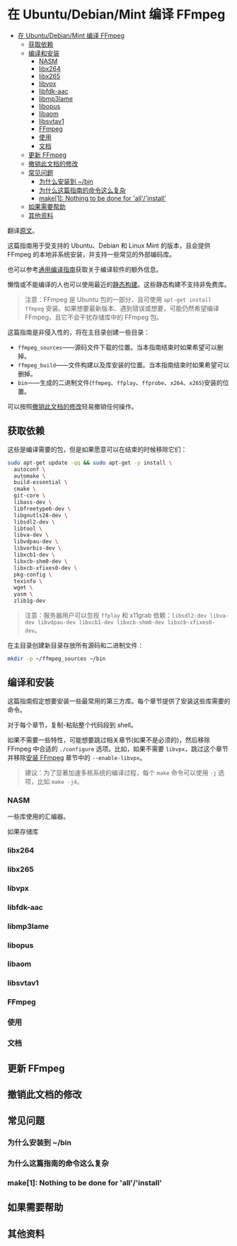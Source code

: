# 在 Ubuntu/Debian/Mint 编译 FFmpeg

- [在 Ubuntu/Debian/Mint 编译 FFmpeg](#在-ubuntudebianmint-编译-ffmpeg)
  - [获取依赖](#获取依赖)
  - [编译和安装](#编译和安装)
    - [NASM](#nasm)
    - [libx264](#libx264)
    - [libx265](#libx265)
    - [libvpx](#libvpx)
    - [libfdk-aac](#libfdk-aac)
    - [libmp3lame](#libmp3lame)
    - [libopus](#libopus)
    - [libaom](#libaom)
    - [libsvtav1](#libsvtav1)
    - [FFmpeg](#ffmpeg)
    - [使用](#使用)
    - [文档](#文档)
  - [更新 FFmpeg](#更新-ffmpeg)
  - [撤销此文档的修改](#撤销此文档的修改)
  - [常见问题](#常见问题)
    - [为什么安装到 ~/bin](#为什么安装到-bin)
    - [为什么这篇指南的命令这么复杂](#为什么这篇指南的命令这么复杂)
    - [make[1]: Nothing to be done for 'all'/'install'](#make1-nothing-to-be-done-for-allinstall)
  - [如果需要帮助](#如果需要帮助)
  - [其他资料](#其他资料)

翻译[原文](https://trac.ffmpeg.org/wiki/CompilationGuide/Ubuntu)。

这篇指南用于受支持的 Ubuntu、Debian 和 Linux Mint 的版本，且会提供 FFmpeg 的本地非系统安装，并支持一些常见的外部编码库。

也可以参考[通用编译指南](generic.md)获取关于编译软件的额外信息。

懒惰或不能编译的人也可以使用最近的[静态构建](https://ffmpeg.org/download.html#LinuxBuilds)。这些静态构建不支持非免费库。

> 注意：FFmpeg 是 Ubuntu 包的一部分，且可使用 `apt-get install ffmpeg` 安装。如果想要最新版本、遇到错误或想要，可能仍然希望编译 FFmpeg，且它不会干扰存储库中的 FFmpeg 包。

这篇指南是非侵入性的，将在主目录创建一些目录：

- `ffmpeg_sources`——源码文件下载的位置。当本指南结束时如果希望可以删掉。
- `ffmpeg_build`——文件构建以及库安装的位置。当本指南结束时如果希望可以删掉。
- `bin`——生成的二进制文件(`ffmpeg`、`ffplay`、`ffprobe`、`x264`、`x265`)安装的位置。

可以按照[撤销此文档的修改](#撤销此文档的修改)轻易撤销任何操作。

## 获取依赖

这些是编译需要的包，但是如果愿意可以在结束的时候移除它们：

```sh
sudo apt-get update -qq && sudo apt-get -y install \
  autoconf \
  automake \
  build-essential \
  cmake \
  git-core \
  libass-dev \
  libfreetype6-dev \
  libgnutls28-dev \
  libsdl2-dev \
  libtool \
  libva-dev \
  libvdpau-dev \
  libvorbis-dev \
  libxcb1-dev \
  libxcb-shm0-dev \
  libxcb-xfixes0-dev \
  pkg-config \
  texinfo \
  wget \
  yasm \
  zlib1g-dev
```

> 注意：服务器用户可以忽视 `ffplay` 和 x11grab 依赖：`libsdl2-dev libva-dev libvdpau-dev libxcb1-dev libxcb-shm0-dev libxcb-xfixes0-dev`。

在主目录创建新目录存放所有源码和二进制文件：

```sh
mkdir -p ~/ffmpeg_sources ~/bin
```

## 编译和安装

这篇指南假定想要安装一些最常用的第三方库。每个章节提供了安装这些库需要的命令。

对于每个章节，复制-粘贴整个代码段到 shell。

如果不需要一些特性，可能想要跳过相关章节(如果不是必须的)，然后移除 FFmpeg 中合适的 `./configure` 选项。比如，如果不需要 `libvpx`，跳过这个章节并移除[安装 FFmpeg](#ffmpeg) 章节中的 `--enable-libvpx`。

> 建议：为了显著加速多核系统的编译过程，每个 `make` 命令可以使用 `-j` 选项，比如 `make -j4`。

### NASM

一些库使用的汇编器。

如果存储库

### libx264

### libx265

### libvpx

### libfdk-aac

### libmp3lame

### libopus

### libaom

### libsvtav1

### FFmpeg

### 使用

### 文档

## 更新 FFmpeg

## 撤销此文档的修改

## 常见问题

### 为什么安装到 ~/bin

### 为什么这篇指南的命令这么复杂

### make[1]: Nothing to be done for 'all'/'install'

## 如果需要帮助

## 其他资料
